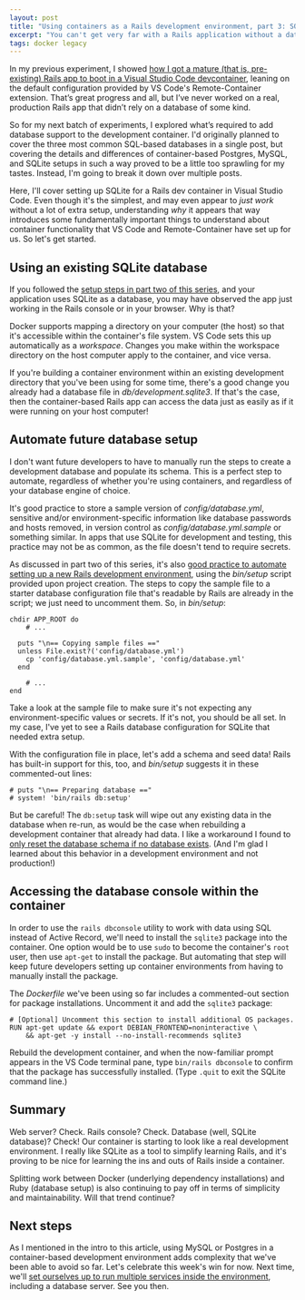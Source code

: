```yaml
---
layout: post
title: "Using containers as a Rails development environment, part 3: SQLite databases"
excerpt: "You can't get very far with a Rails application without a database. Let's explore our options for adding one in a container."
tags: docker legacy
---
```


In my previous experiment, I showed [how I got a mature (that is, pre-existing) Rails app to boot in a Visual Studio Code devcontainer](/2021/02/21/docker-devcontainer-series-setup.html), leaning on the default configuration provided by VS Code's Remote-Container extension. That’s great progress and all, but I’ve never worked on a real, production Rails app that didn’t rely on a database of some kind.

So for my next batch of experiments, I explored what’s required to add database support to the development container. I'd originally planned to cover the three most common SQL-based databases in a single post, but covering the details and differences of container-based Postgres, MySQL, and SQLite setups in such a way proved to be a little too sprawling for my tastes. Instead, I'm going to break it down over multiple posts.

Here, I'll cover setting up SQLite for a Rails dev container in Visual Studio Code. Even though it's the simplest, and may even appear to _just work_ without a lot of extra setup, understanding _why_ it appears that way introduces some fundamentally important things to understand about container functionality that VS Code and Remote-Container have set up for us. So let's get started.


## Using an existing SQLite database

If you followed the [setup steps in part two of this series](/2021/02/21/docker-devcontainer-series-setup.html), and your application uses SQLite as a database, you may have observed the app just working in the Rails console or in your browser. Why is that?

Docker supports mapping a directory on your computer (the host) so that it's accessible within the container's file system. VS Code sets this up automatically as a _workspace_. Changes you make within the workspace directory on the host computer apply to the container, and vice versa.

If you're building a container environment within an existing development directory that you've been using for some time, there's a good change you already had a database file in _db/development.sqlite3_. If that's the case, then the container-based Rails app can access the data just as easily as if it were running on your host computer!


## Automate future database setup

I don't want future developers to have to manually run the steps to create a development database and populate its schema. This is a perfect step to automate, regardless of whether you're using containers, and regardless of your database engine of choice.

It's good practice to store a sample version of _config/database.yml_, sensitive and/or environment-specific information like database passwords and hosts removed, in version control as  _config/database.yml.sample_ or something similar. In apps that use SQLite for development and testing, this practice may not be as common, as the file doesn't tend to require secrets.

As discussed in part two of this series, it's also [good practice to automate setting up a new Rails development environment](/2021/02/21/docker-devcontainer-series-setup.html), using the _bin/setup_ script provided upon project creation. The steps to copy the sample file to a starter database configuration file that's readable by Rails are already in the script; we just need to uncomment them. So, in _bin/setup_:

```
chdir APP_ROOT do
	# ...

  puts "\n== Copying sample files =="
  unless File.exist?('config/database.yml')
    cp 'config/database.yml.sample', 'config/database.yml'
  end

	# ...
end

```

Take a look at the sample file to make sure it's not expecting any environment-specific values or secrets. If it's not, you should be all set. In my case, I've yet to see a Rails database configuration for SQLite that needed extra setup.

With the configuration file in place, let's add a schema and seed data! Rails has built-in support for this, too, and _bin/setup_ suggests it in these commented-out lines:

```
# puts "\n== Preparing database =="
# system! 'bin/rails db:setup'
```

But be careful! The `db:setup` task will wipe out any existing data in the database when re-run, as would be the case when rebuilding a development container that already had data. I like a workaround I found to [only reset the database schema if no database exists](/2021/02/28/rails-db-setup-persist-data.html). (And I'm glad I learned about this behavior in a development environment and not production!)


## Accessing the database console within the container

In order to use the `rails dbconsole` utility to work with data using SQL instead of Active Record, we'll need to install the `sqlite3` package into the container. One option would be to use `sudo` to become the container's `root` user, then use `apt-get` to install the package. But automating that step will keep future developers setting up container environments from having to manually install the package.

The _Dockerfile_ we've been using so far includes a commented-out section for package installations. Uncomment it and add the `sqlite3` package:

```
# [Optional] Uncomment this section to install additional OS packages.
RUN apt-get update && export DEBIAN_FRONTEND=noninteractive \
    && apt-get -y install --no-install-recommends sqlite3
```

Rebuild the development container, and when the now-familiar prompt appears in the VS Code terminal pane, type `bin/rails dbconsole` to confirm that the package has successfully installed. (Type `.quit` to exit the SQLite command line.)


## Summary

Web server? Check. Rails console? Check. Database (well, SQLite database)? Check! Our container is starting to look like a real development environment. I really like SQLite as a tool to simplify learning Rails, and it's proving to be nice for learning the ins and outs of Rails inside a container.

Splitting work between Docker (underlying dependency installations) and Ruby (database setup) is also continuing to pay off in terms of simplicity and maintainability. Will that trend continue?


## Next steps

As I mentioned in the intro to this article, using MySQL or Postgres in a container-based development environment adds complexity that we've been able to avoid so far. Let's celebrate this week's win for now. Next time, we'll [set ourselves up to run multiple services inside the environment](/2021/03/14/docker-devcontainer-series-docker-compose.html), including a database server. See you then.
